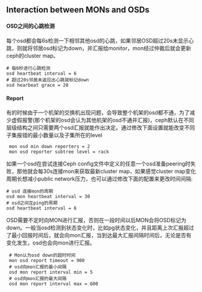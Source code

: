 ## Interaction between MONs and OSDs

#### OSD之间的心跳检测

每个osd都会每6s检测一下相邻其他osd的心跳，如果邻居OSD超过20s未显示心跳，则就将邻居osd标记为down，并汇报给monitor，mon经过仲裁后就会更新ceph的cluster map。

```
# 每6秒进行心跳检测
osd heartbeat interval = 6
# 超过20s邻居未返应出心跳就标记down
osd hearbeat grace = 20
```

#### Report

有的时候由于一个机架的交换机出现问题，会导致整个机架的osd都不通，为了减少虚假报警\(那个机架的osd会认为其他机架的osd不通并汇报\)，ceph默认在不同层级结构之间只需要两个osd汇报就能作出决定。通过修改下面设置就能改变不同子集报错的最小数量以及子集所在的level

```
 mon osd min down reporters = 2
 mon osd reporter subtree level = rack
```

如果一个osd在尝试连接Ceph config文件中定义的任意一个osd准备peering时失败，那他就会每30s连接mon来获取最新cluster map，如果感觉cluster map变化周期长想减小public network压力，也可以通过修改下面的配置来更改时间间隔:

```
# osd 连接mon的周期
osd mon heartbeat interval = 30
# osd之间互ping的周期
osd heartbeat interval = 6
```

OSD需要不定时向MON进行汇报，否则在一段时间以后MON会将OSD标记为down。一般当osd检测到状态变化时，比如pg状态变化，并且距离上次汇报超过了最小回报时间后，就会向mon汇报，当到达最大汇报间隔时间后，无论是否有变化发生，osd也会向mon进行汇报。

```
 # Mon认为osd down的超时时间
 mon osd report timeout = 900
 # osd向mon汇报的最小间隔
 osd mon report interval min = 5 
 # osd向mon汇报的最大间隔
 osd mon report interval max = 600
```



